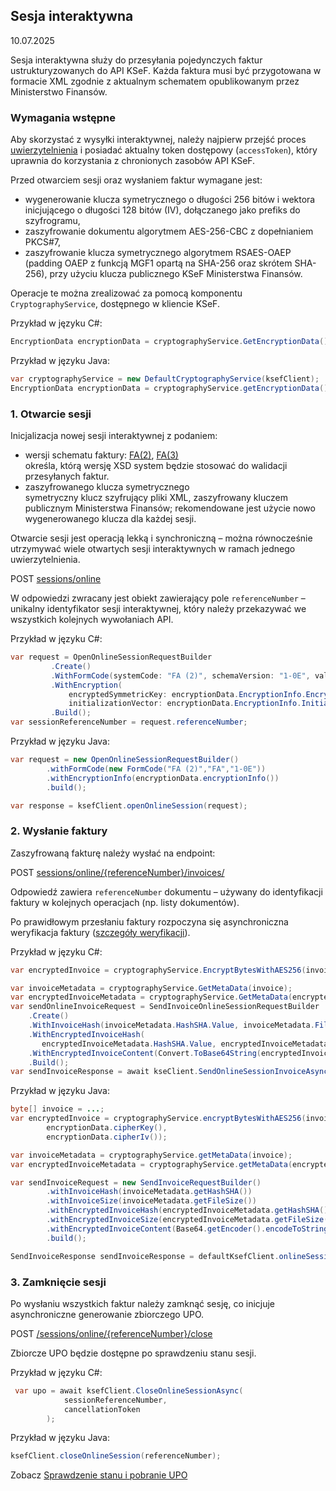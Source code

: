 ## Sesja interaktywna
10.07.2025

Sesja interaktywna służy do przesyłania pojedynczych faktur ustrukturyzowanych do API KSeF. Każda faktura musi być przygotowana w formacie XML zgodnie z aktualnym schematem opublikowanym przez Ministerstwo Finansów.

### Wymagania wstępne

Aby skorzystać z wysyłki interaktywnej, należy najpierw przejść proces [uwierzytelnienia](uwierzytelnianie.md) i posiadać aktualny token dostępowy (```accessToken```), który uprawnia do korzystania z chronionych zasobów API KSeF.

Przed otwarciem sesji oraz wysłaniem faktur wymagane jest:
* wygenerowanie klucza symetrycznego o długości 256 bitów i wektora inicjującego o długości 128 bitów (IV), dołączanego jako prefiks do szyfrogramu,
* zaszyfrowanie dokumentu algorytmem AES-256-CBC z dopełnianiem PKCS#7,
* zaszyfrowanie klucza symetrycznego algorytmem RSAES-OAEP (padding OAEP z funkcją MGF1 opartą na SHA-256 oraz skrótem SHA-256), przy użyciu klucza publicznego KSeF Ministerstwa Finansów.

Operacje te można zrealizować za pomocą komponentu ```CryptographyService```, dostępnego w kliencie KSeF.

Przykład w języku C#:
```csharp
EncryptionData encryptionData = cryptographyService.GetEncryptionData();
```
Przykład w języku Java:
```java
var cryptographyService = new DefaultCryptographyService(ksefClient);
EncryptionData encryptionData = cryptographyService.getEncryptionData();
```

### 1. Otwarcie sesji

Inicjalizacja nowej sesji interaktywnej z podaniem:
* wersji schematu faktury: [FA(2)](faktury/schemat-FA(2)-v1-0E.xsd), [FA(3)](faktury/schemat-FA(3)-v1-0E.xsd) <br>
określa, którą wersję XSD system będzie stosować do walidacji przesyłanych faktur.
* zaszyfrowanego klucza symetrycznego<br>
symetryczny klucz szyfrujący pliki XML, zaszyfrowany kluczem publicznym Ministerstwa Finansów; rekomendowane jest użycie nowo wygenerowanego klucza dla każdej sesji.

Otwarcie sesji jest operacją lekką i synchroniczną – można równocześnie utrzymywać wiele otwartych sesji interaktywnych w ramach jednego uwierzytelnienia.

POST [sessions/online](https://ksef-test.mf.gov.pl/docs/v2/index.html#tag/Wysylka-interaktywna/operation/onlineSession.open)

W odpowiedzi zwracany jest obiekt zawierający pole ```referenceNumber``` – unikalny identyfikator sesji interaktywnej, który należy przekazywać we wszystkich kolejnych wywołaniach API.

Przykład w języku C#:
```csharp
var request = OpenOnlineSessionRequestBuilder
         .Create()
         .WithFormCode(systemCode: "FA (2)", schemaVersion: "1-0E", value: "FA")
         .WithEncryption(
             encryptedSymmetricKey: encryptionData.EncryptionInfo.EncryptedSymmetricKey,
             initializationVector: encryptionData.EncryptionInfo.InitializationVector)
         .Build();
var sessionReferenceNumber = request.referenceNumber;
```

Przykład w języku Java:
```java
var request = new OpenOnlineSessionRequestBuilder()
        .withFormCode(new FormCode("FA (2)","FA","1-0E"))
        .withEncryptionInfo(encryptionData.encryptionInfo())
        .build();

var response = ksefClient.openOnlineSession(request);
```

### 2. Wysłanie faktury

Zaszyfrowaną fakturę należy wysłać na endpoint:

POST [sessions/online/{referenceNumber}/invoices/](https://ksef-test.mf.gov.pl/docs/v2/index.html#tag/Wysylka-interaktywna/paths/~1api~1v2~1sessions~1online~1%7BreferenceNumber%7D~1invoices/post)

Odpowiedź zawiera ```referenceNumber``` dokumentu – używany do identyfikacji faktury w kolejnych operacjach (np. listy dokumentów).

Po prawidłowym przesłaniu faktury rozpoczyna się asynchroniczna weryfikacja faktury ([szczegóły weryfikacji](faktury\weryfikacja-faktury.md)).

Przykład w języku C#:
```csharp
var encryptedInvoice = cryptographyService.EncryptBytesWithAES256(invoice, encryptionData.CipherKey, encryptionData.CipherIv);

var invoiceMetadata = cryptographyService.GetMetaData(invoice);
var encryptedInvoiceMetadata = cryptographyService.GetMetaData(encryptedInvoice);
var sendOnlineInvoiceRequest = SendInvoiceOnlineSessionRequestBuilder
    .Create()
    .WithInvoiceHash(invoiceMetadata.HashSHA.Value, invoiceMetadata.FileSize)
    .WithEncryptedInvoiceHash(
       encryptedInvoiceMetadata.HashSHA.Value, encryptedInvoiceMetadata.FileSize)
    .WithEncryptedInvoiceContent(Convert.ToBase64String(encryptedInvoice))
    .Build();
var sendInvoiceResponse = await kseClient.SendOnlineSessionInvoiceAsync(sendOnlineInvoiceRequest, referenceNumber, accesToken, cancellationToken);
```

Przykład w języku Java:
```java
byte[] invoice = ...;
var encryptedInvoice = cryptographyService.encryptBytesWithAES256(invoice,
        encryptionData.cipherKey(),
        encryptionData.cipherIv());

var invoiceMetadata = cryptographyService.getMetaData(invoice);
var encryptedInvoiceMetadata = cryptographyService.getMetaData(encryptedInvoice);

var sendInvoiceRequest = new SendInvoiceRequestBuilder()
        .withInvoiceHash(invoiceMetadata.getHashSHA())
        .withInvoiceSize(invoiceMetadata.getFileSize())
        .withEncryptedInvoiceHash(encryptedInvoiceMetadata.getHashSHA())
        .withEncryptedInvoiceSize(encryptedInvoiceMetadata.getFileSize())
        .withEncryptedInvoiceContent(Base64.getEncoder().encodeToString(encryptedInvoice))
        .build();

SendInvoiceResponse sendInvoiceResponse = defaultKsefClient.onlineSessionSendInvoice(referenceNumber, sendInvoiceRequest);
```

### 3. Zamknięcie sesji
Po wysłaniu wszystkich faktur należy zamknąć sesję, co inicjuje asynchroniczne generowanie zbiorczego UPO.

POST [/sessions/online/\{referenceNumber\}/close](https://ksef-test.mf.gov.pl/docs/v2/index.html#tag/Wysylka-interaktywna/paths/~1api~1v2~1sessions~1online~1%7BreferenceNumber%7D~1close/post)

Zbiorcze UPO będzie dostępne po sprawdzeniu stanu sesji.

Przykład w języku C#:

```csharp
 var upo = await ksefClient.CloseOnlineSessionAsync(
            sessionReferenceNumber,
            cancellationToken
        );    
```

Przykład w języku Java:
```java
ksefClient.closeOnlineSession(referenceNumber);
```

Zobacz [Sprawdzenie stanu i pobranie UPO](faktury/sesja-sprawdzenie-stanu-i-pobranie-upo.md)